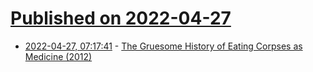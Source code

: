 # [Published on 2022-04-27](index.md)

* [2022-04-27, 07:17:41](https://news.ycombinator.com/item?id=31177194) - [The Gruesome History of Eating Corpses as Medicine (2012)](https://www.smithsonianmag.com/history/the-gruesome-history-of-eating-corpses-as-medicine-82360284/)
